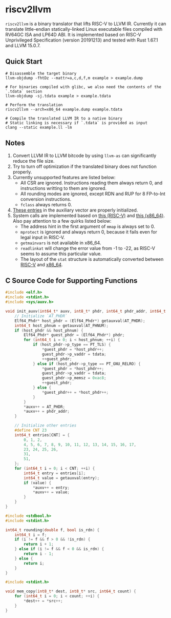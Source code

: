 # riscv2llvm

`riscv2llvm` is a binary translator that lifts RISC-V to LLVM IR. Currently it can translate little-endian statically-linked Linux executable files compiled with RV64GC ISA and LP64D ABI. It is implemented based on RISC-V Unprivileged Specification (version 20191213) and tested with Rust 1.67.1 and LLVM 15.0.7.

## Quick Start

``` shell
# Disassemble the target binary
llvm-objdump -fhtDz --mattr=a,c,d,f,m example > example.dump

# For binaries compiled with glibc, we also need the contents of the `.tdata` section
llvm-objdump -sj.tdata example > example.tdata

# Perform the translation
riscv2llvm --arch=x86_64 example.dump example.tdata

# Compile the translated LLVM IR to a native binary
# Static linking is necessary if `.tdata` is provided as input
clang --static example.ll -lm
```

## Notes

1. Convert LLVM IR to LLVM bitcode by using `llvm-as` can significantly reduce the file size.
2. Try to turn off optimization if the translated binary does not function properly.
3. Currently unsupported features are listed below:
    - All CSR are ignored. Instructions reading them always return 0, and instructions writting to them are ignored.
    - All rounding modes are ignored, except RDN and RUP for 8 FP-to-Int conversion instructions.
    - `fclass` always returns 0.
4. [These entries](https://github.com/torvalds/linux/blob/7cd60e43a6def40ecb75deb8decc677995970d0b/include/uapi/linux/auxvec.h) in the auxiliary vector are properly initialized.
5. System calls are implemented based on [this (RISC-V)](https://github.com/riscv-software-src/riscv-pk/blob/7e9b671c0415dfd7b562ac934feb9380075d4aa2/pk/syscall.h) and [this (x86_64)](https://chromium.googlesource.com/chromiumos/docs/+/a2622281357e45f2b2c74cdc4b428b0d1294488d/constants/syscalls.md). Also pay attention to a few quirks listed below:
    - The address hint in the first argument of `mmap` is always set to 0.
    - `mprotect` is ignored and always return 0, because it fails even for legal input in RISC-V.
    - `getmainvars` is not available in x86_64.
    - `readlinkat` will change the error value from -1 to -22, as RISC-V seems to assume this particular value.
    - The layout of the `stat` structure is automatically converted between [RISC-V](https://github.com/riscv-collab/riscv-gnu-toolchain/blob/baefbdd8bcedfabf0cf89dce679a8bd1a9f27b39/linux-headers/include/asm-generic/stat.h) and [x86_64](https://github.com/torvalds/linux/blob/6f52b16c5b29b89d92c0e7236f4655dc8491ad70/arch/x86/include/uapi/asm/stat.h).

## C Source Code for Supporting Functions

``` c
#include <elf.h>
#include <stdint.h>
#include <sys/auxv.h>

void init_auxv(int64_t* auxv, int8_t* phdr, int64_t phdr_addr, int64_t tdata) {
    // Initialize `AT_PHDR`
    Elf64_Phdr* host_phdr = (Elf64_Phdr*) getauxval(AT_PHDR);
    int64_t host_phnum = getauxval(AT_PHNUM);
    if (host_phdr && host_phnum) {
        Elf64_Phdr* guest_phdr = (Elf64_Phdr*) phdr;
        for (int64_t i = 0; i < host_phnum; ++i) {
            if (host_phdr->p_type == PT_TLS) {
                *guest_phdr = *host_phdr++;
                guest_phdr->p_vaddr = tdata;
                ++guest_phdr;
            } else if (host_phdr->p_type == PT_GNU_RELRO) {
                *guest_phdr = *host_phdr++;
                guest_phdr->p_vaddr = tdata;
                guest_phdr->p_memsz = 0xac8;
                ++guest_phdr;
            } else {
                *guest_phdr++ = *host_phdr++;
            }
        }
        *auxv++ = AT_PHDR;
        *auxv++ = phdr_addr;
    }

    // Initialize other entries
    #define CNT 23
    int64_t entries[CNT] = {
        0, 1, 2,
        4, 5, 6, 7, 8, 9, 10, 11, 12, 13, 14, 15, 16, 17,
        23, 24, 25, 26,
        31,
        51,
    };
    for (int64_t i = 0; i < CNT; ++i) {
        int64_t entry = entries[i];
        int64_t value = getauxval(entry);
        if (value) {
            *auxv++ = entry;
            *auxv++ = value;
        }
    }
}
```

``` c
#include <stdbool.h>
#include <stdint.h>

int64_t rounding(double f, bool is_rdn) {
    int64_t i = f;
    if (i != f && f > 0 && !is_rdn) {
        return i + 1;
    } else if (i != f && f < 0 && is_rdn) {
        return i - 1;
    } else {
        return i;
    }
}
```

``` c
#include <stdint.h>

void mem_copy(int8_t* dest, int8_t* src, int64_t count) {
    for (int64_t i = 0; i < count; ++i) {
        *dest++ = *src++;
    }
}
```
